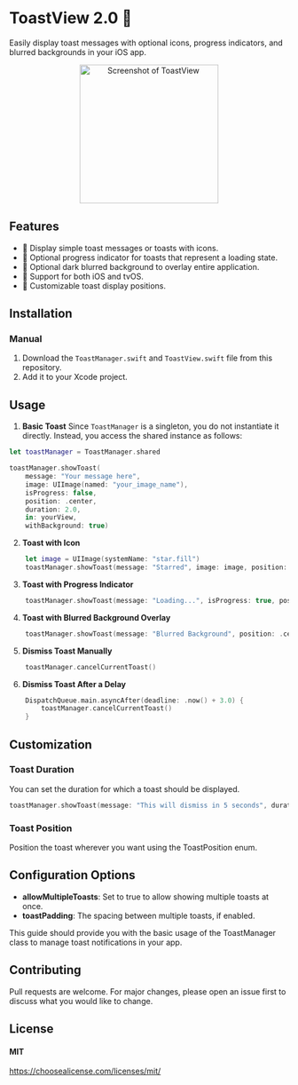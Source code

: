 # ToastView 2.0 🍞

Easily display toast messages with optional icons, progress indicators, and blurred backgrounds in your iOS app.

<p align="center">
  <img src="https://github.com/paoloandrea/ToastView/blob/main/Assets/toastview_v1.gif?raw=true" alt="Screenshot of ToastView" width="250px" />
</p>


## Features

- 🌟 Display simple toast messages or toasts with icons.
- 🔄 Optional progress indicator for toasts that represent a loading state.
- 🌌 Optional dark blurred background to overlay entire application.
- 📱 Support for both iOS and tvOS.
- 📍 Customizable toast display positions.

## Installation

### Manual

1. Download the `ToastManager.swift` and `ToastView.swift` file from this repository.
2. Add it to your Xcode project.

## Usage

1. **Basic Toast**
Since `ToastManager` is a singleton, you do not instantiate it directly. Instead, you access the shared instance as follows:

```swift
let toastManager = ToastManager.shared
```

```swift
toastManager.showToast(
    message: "Your message here",
    image: UIImage(named: "your_image_name"),
    isProgress: false,
    position: .center,
    duration: 2.0,
    in: yourView,
    withBackground: true)
```

2. **Toast with Icon**

```swift
    let image = UIImage(systemName: "star.fill")
    toastManager.showToast(message: "Starred", image: image, position: .top)
```

3. **Toast with Progress Indicator**

```swift
    toastManager.showToast(message: "Loading...", isProgress: true, position: .bottom)
```

4. **Toast with Blurred Background Overlay**

```swift
    toastManager.showToast(message: "Blurred Background", position: .center, withBackground: true)
```

5. **Dismiss Toast Manually**

```swift
    toastManager.cancelCurrentToast()
```

6. **Dismiss Toast After a Delay**

```swift
    DispatchQueue.main.asyncAfter(deadline: .now() + 3.0) {
        toastManager.cancelCurrentToast()
    }
```

## Customization

### Toast Duration

You can set the duration for which a toast should be displayed.

```swift
toastManager.showToast(message: "This will dismiss in 5 seconds", duration: 5.0)
```

### Toast Position
Position the toast wherever you want using the ToastPosition enum.

## Configuration Options

- **allowMultipleToasts**: Set to true to allow showing multiple toasts at once.
- **toastPadding**: The spacing between multiple toasts, if enabled.

This guide should provide you with the basic usage of the ToastManager class to manage toast notifications in your app.

## Contributing

Pull requests are welcome. For major changes, please open an issue first to discuss what you would like to change.

## License
#### MIT
https://choosealicense.com/licenses/mit/

